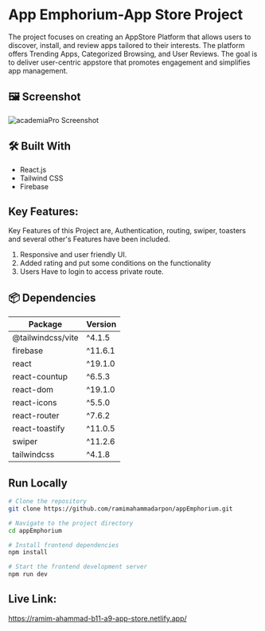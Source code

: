 # App Emphorium-App Store Project

The project focuses on creating an AppStore Platform that allows users to discover, install, and review apps tailored to their interests. The platform offers Trending Apps, Categorized Browsing, and User Reviews.  The goal is to deliver user-centric appstore that promotes engagement and simplifies app management.

## 🖼️ Screenshot

![academiaPro Screenshot](https://i.ibb.co/ycqdgFv0/image.png)


## 🛠️ Built With

- React.js
- Tailwind CSS
- Firebase


## Key Features: 

Key Features of this Project are, Authentication, routing, swiper, toasters and several other's Features have been included.
1. Responsive and user friendly UI.
3. Added rating and put some conditions on the functionality
5. Users Have to login to access private route.


## 📦 Dependencies

| Package            | Version    |
|--------------------|------------|
| @tailwindcss/vite  | ^4.1.5     |
| firebase           | ^11.6.1    |
| react              | ^19.1.0    |
| react-countup      | ^6.5.3     |
| react-dom          | ^19.1.0    |
| react-icons        | ^5.5.0     |
| react-router       | ^7.6.2     |
| react-toastify     | ^11.0.5    |
| swiper             | ^11.2.6    |
| tailwindcss        | ^4.1.8     |


## Run Locally

```bash
# Clone the repository
git clone https://github.com/ramimahammadarpon/appEmphorium.git

# Navigate to the project directory
cd appEmphorium

# Install frontend dependencies
npm install

# Start the frontend development server
npm run dev
```

## Live Link:

https://ramim-ahammad-b11-a9-app-store.netlify.app/

